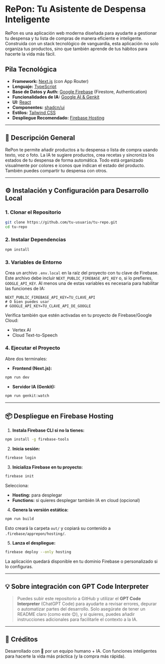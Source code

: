 
# RePon: Tu Asistente de Despensa Inteligente

RePon es una aplicación web moderna diseñada para ayudarte a gestionar tu despensa y tu lista de compras de manera eficiente e inteligente. Construida con un stack tecnológico de vanguardia, esta aplicación no solo organiza tus productos, sino que también aprende de tus hábitos para hacerte la vida más fácil.

## Pila Tecnológica

- **Framework:** [Next.js](https://nextjs.org/) (con App Router)
- **Lenguaje:** [TypeScript](https://www.typescriptlang.org/)
- **Base de Datos y Auth:** [Google Firebase](https://firebase.google.com/) (Firestore, Authentication)
- **Funcionalidades de IA:** [Google AI & Genkit](https://firebase.google.com/docs/genkit)
- **UI:** [React](https://react.dev/)
- **Componentes:** [shadcn/ui](https://ui.shadcn.com/)
- **Estilos:** [Tailwind CSS](https://tailwindcss.com/)
- **Despliegue Recomendado:** [Firebase Hosting](https://firebase.google.com/docs/hosting)

---

## 🚀 Descripción General

RePon te permite añadir productos a tu despensa o lista de compra usando texto, voz o foto. La IA te sugiere productos, crea recetas y sincroniza los estados de tu despensa de forma automática. Todo está organizado visualmente por colores e iconos que indican el estado del producto. También puedes compartir tu despensa con otros.

---

## ⚙️ Instalación y Configuración para Desarrollo Local

### 1. Clonar el Repositorio

```bash
git clone https://github.com/tu-usuario/tu-repo.git
cd tu-repo
```

### 2. Instalar Dependencias

```bash
npm install
```

### 3. Variables de Entorno

Crea un archivo `.env.local` en la raíz del proyecto con tu clave de Firebase.
Este archivo debe incluir `NEXT_PUBLIC_FIREBASE_API_KEY` o, si lo prefieres,
`GOOGLE_API_KEY`. Al menos una de estas variables es necesaria para habilitar
las funciones de IA:

```env
NEXT_PUBLIC_FIREBASE_API_KEY=TU_CLAVE_API
# O bien puedes usar
# GOOGLE_API_KEY=TU_CLAVE_API_DE_GOOGLE
```

Verifica también que estén activadas en tu proyecto de Firebase/Google Cloud:

- Vertex AI
- Cloud Text-to-Speech

### 4. Ejecutar el Proyecto

Abre dos terminales:

- **Frontend (Next.js):**
```bash
npm run dev
```

- **Servidor IA (Genkit):**
```bash
npm run genkit:watch
```

---

## 📦 Despliegue en Firebase Hosting

1. **Instala Firebase CLI si no la tienes:**

```bash
npm install -g firebase-tools
```

2. **Inicia sesión:**

```bash
firebase login
```

3. **Inicializa Firebase en tu proyecto:**

```bash
firebase init
```

Selecciona:
- **Hosting:** para desplegar
- **Functions:** si quieres desplegar también IA en cloud (opcional)

4. **Genera la versión estática:**

```bash
npm run build
```

Esto creará la carpeta `out/` y copiará su contenido a `.firebase/apprepon/hosting/`.

5. **Lanza el despliegue:**

```bash
firebase deploy --only hosting
```

La aplicación quedará disponible en tu dominio Firebase o personalizado si lo configuras.

---

## 💡 Sobre integración con GPT Code Interpreter

> Puedes subir este repositorio a GitHub y utilizar el **GPT Code Interpreter** (ChatGPT Code) para ayudarte a revisar errores, depurar o automatizar partes del desarrollo. Solo asegúrate de tener un README claro (como este 😌), y si quieres, puedes añadir instrucciones adicionales para facilitarle el contexto a la IA.

---

## 🧠 Créditos

Desarrollado con 💙 por un equipo humano + IA. Con funciones inteligentes para hacerte la vida más práctica (y la compra más rápida).

